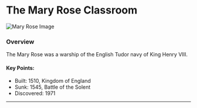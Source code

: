 # The Mary Rose Classroom

![Mary Rose Image](mary-rose.jpg)

### Overview

The Mary Rose was a warship of the English Tudor navy of King Henry VIII.

#### Key Points:

- Built: 1510, Kingdom of England
- Sunk: 1545, Battle of the Solent
- Discovered: 1971

---

